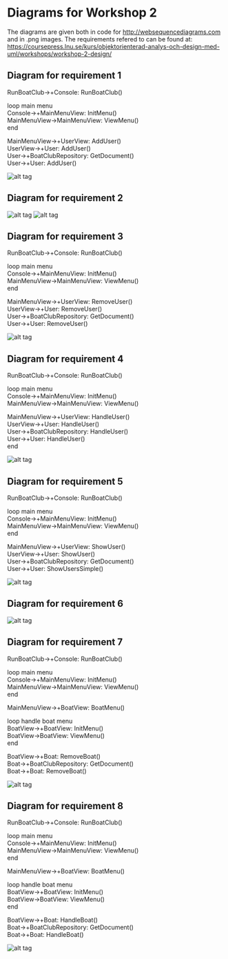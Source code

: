 # Diagrams for Workshop 2
The diagrams are given both in code for http://websequencediagrams.com and in .png images.
The requirements refered to can be found at: https://coursepress.lnu.se/kurs/objektorienterad-analys-och-design-med-uml/workshops/workshop-2-design/

## Diagram for requirement 1
RunBoatClub->+Console: RunBoatClub()  

loop main menu  
Console->+MainMenuView: InitMenu()  
MainMenuView->MainMenuView: ViewMenu()  
end  

MainMenuView->+UserView: AddUser()  
UserView->+User: AddUser()  
User->+BoatClubRepository: GetDocument()  
User->+User: AddUser()  

![alt tag](https://github.com/rr222cy/BoatClub-workshop2/blob/master/Diagrams/Requirement1.png)

## Diagram for requirement 2
![alt tag](https://github.com/rr222cy/BoatClub-workshop2/blob/master/Diagrams/Requirement2.1.png)
![alt tag](https://github.com/rr222cy/BoatClub-workshop2/blob/master/Diagrams/Requirement2.2.png)

## Diagram for requirement 3
RunBoatClub->+Console: RunBoatClub()  

loop main menu  
Console->+MainMenuView: InitMenu()  
MainMenuView->MainMenuView: ViewMenu()  
end  

MainMenuView->+UserView: RemoveUser()  
UserView->+User: RemoveUser()  
User->+BoatClubRepository: GetDocument()  
User->+User: RemoveUser()  

![alt tag](https://github.com/rr222cy/BoatClub-workshop2/blob/master/Diagrams/Requirement3.png)
## Diagram for requirement 4
RunBoatClub->+Console: RunBoatClub()  

loop main menu  
Console->+MainMenuView: InitMenu()  
MainMenuView->MainMenuView: ViewMenu()  

MainMenuView->+UserView: HandleUser()  
UserView->+User: HandleUser()  
User->+BoatClubRepository: HandleUser()  
User->+User: HandleUser()  
end  


![alt tag](https://github.com/rr222cy/BoatClub-workshop2/blob/master/Diagrams/Requirement4.png)
## Diagram for requirement 5
RunBoatClub->+Console: RunBoatClub()  

loop main menu  
Console->+MainMenuView: InitMenu()  
MainMenuView->MainMenuView: ViewMenu()  
end  

MainMenuView->+UserView: ShowUser()  
UserView->+User: ShowUser()  
User->+BoatClubRepository: GetDocument()  
User->+User: ShowUsersSimple()  

![alt tag](https://github.com/rr222cy/BoatClub-workshop2/blob/master/Diagrams/Requirement5.png)
## Diagram for requirement 6

![alt tag](https://github.com/rr222cy/BoatClub-workshop2/blob/master/Diagrams/Requirement6.png)
## Diagram for requirement 7
RunBoatClub->+Console: RunBoatClub()  

loop main menu  
Console->+MainMenuView: InitMenu()  
MainMenuView->MainMenuView: ViewMenu()  
end  

MainMenuView->+BoatView: BoatMenu()  

loop handle boat menu  
BoatView->+BoatView: InitMenu()  
BoatView->BoatView: ViewMenu()  
end  

BoatView->+Boat: RemoveBoat()  
Boat->+BoatClubRepository: GetDocument()  
Boat->+Boat: RemoveBoat()  

![alt tag](https://github.com/rr222cy/BoatClub-workshop2/blob/master/Diagrams/Requirement7.png)
## Diagram for requirement 8
RunBoatClub->+Console: RunBoatClub()  

loop main menu  
Console->+MainMenuView: InitMenu()  
MainMenuView->MainMenuView: ViewMenu()  
end  

MainMenuView->+BoatView: BoatMenu()  

loop handle boat menu  
BoatView->+BoatView: InitMenu()  
BoatView->BoatView: ViewMenu()  
end  

BoatView->+Boat: HandleBoat()  
Boat->+BoatClubRepository: GetDocument()  
Boat->+Boat: HandleBoat()  

![alt tag](https://github.com/rr222cy/BoatClub-workshop2/blob/master/Diagrams/Requirement8.png)